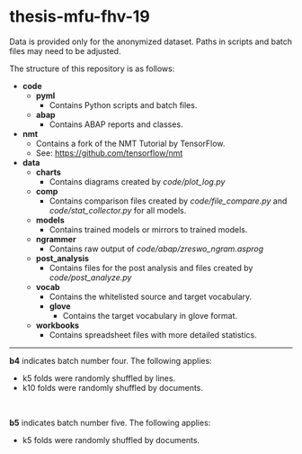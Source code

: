 # thesis-mfu-fhv-19

Data is provided only for the anonymized dataset.
Paths in scripts and batch files may need to be adjusted.

The structure of this repository is as follows:

 - **code**
	 - **pyml**
		 - Contains Python scripts and batch files.
	 - **abap**
		 - Contains ABAP reports and classes.
 - **nmt**
	 - Contains a fork of the NMT Tutorial by TensorFlow.
	 - See: https://github.com/tensorflow/nmt
 - **data**
	 - **charts**
		 - Contains diagrams created by *code/plot_log.py*
	 - **comp**
		 - Contains comparison files created by *code/file_compare.py* and *code/stat_collector.py* for all models.
	 - **models**
		 - Contains trained models or mirrors to trained models.
	 - **ngrammer**
		 - Contains raw output of *code/abap/zreswo_ngram.asprog*
	 - **post_analysis**
		 - Contains files for the post analysis and files created by *code/post_analyze.py*
	 - **vocab**
		 - Contains the whitelisted source and target vocabulary.
		 - **glove**
			 - Contains the target vocabulary in glove format.
	 - **workbooks**
		 - Contains spreadsheet files with more detailed statistics.

---
**b4** indicates batch number four. The following applies:
 - k5 folds were randomly shuffled by lines.
 - k10 folds were randomly shuffled by documents.
<br />

**b5** indicates batch number five. The following applies:
 - k5 folds were randomly shuffled by documents.
